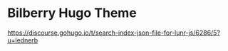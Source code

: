 # Bilberry Hugo Theme

https://discourse.gohugo.io/t/search-index-json-file-for-lunr-js/6286/5?u=lednerb
